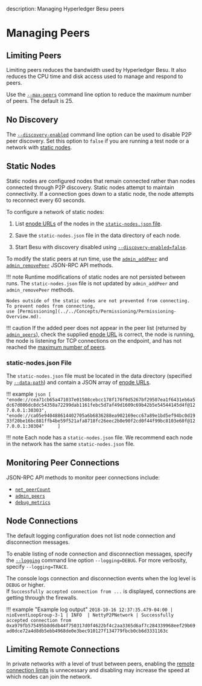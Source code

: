 description: Managing Hyperledger Besu peers 
<!--- END of page meta data -->

# Managing Peers 
 
## Limiting Peers

Limiting peers reduces the bandwidth used by Hyperledger Besu. It also reduces the CPU time and disk access 
used to manage and respond to peers.  
 
Use the [`--max-peers`](../../Reference/CLI/CLI-Syntax.md#max-peers) command line option to reduce 
the maximum number of peers. The default is 25.

## No Discovery

The [`--discovery-enabled`](../../Reference/CLI/CLI-Syntax.md#discovery-enabled) command line option 
can be used to disable P2P peer discovery.
Set this option to `false` if you are running a test node or a network with [static nodes](#static-nodes).

## Static Nodes

Static nodes are configured nodes that remain connected rather than nodes connected through P2P discovery. 
Static nodes attempt to maintain connectivity. If a connection goes down to a static node, 
the node attempts to reconnect every 60 seconds.

To configure a network of static nodes: 

1. List [enode URLs](../../Concepts/Node-Keys.md#enode-url) of the nodes in the [`static-nodes.json` file](#static-nodesjson-file).

1. Save the `static-nodes.json` file in the data directory of each node. 

1. Start Besu with discovery disabled using [`--discovery-enabled=false`](../../Reference/CLI/CLI-Syntax.md#discovery-enabled).   

To modify the static peers at run time, use the [`admin_addPeer`](../../Reference/API-Methods.md#admin_addpeer) 
and [`admin_removePeer`](../../Reference/API-Methods.md#admin_removepeer) JSON-RPC API methods. 

!!! note
    Runtime modifications of static nodes are not persisted between runs. The `static-nodes.json` file
    is not updated by `admin_addPeer` and `admin_removePeer` methods. 
    
    Nodes outside of the static nodes are not prevented from connecting.  To prevent nodes from connecting,
    use [Permissioning](../../Concepts/Permissioning/Permissioning-Overview.md). 
    
!!! caution 
    If the added peer does not appear in the peer list (returned by [`admin_peers`](../../Reference/API-Methods.md#admin_peers)),
    check the supplied [enode URL](../../Concepts/Node-Keys.md#enode-url) is correct, the node is running, the node is listening for 
    TCP connections on the endpoint, and has not reached the [maximum number of peers](#limiting-peers).
    
### static-nodes.json File

The `static-nodes.json` file must be located in the data directory (specified by [`--data-path`](../../Reference/CLI/CLI-Syntax.md#data-path))
and contain a JSON array of [enode URLs](../../Concepts/Node-Keys.md#enode-url).

!!! example 
    ```json
    [
    "enode://cea71cb65a471037e01508cebcc178f176f9d5267bf29507ea1f6431eb6a5dc67d086dc8dc54358a72299dab1161febc5d7af49d1609c69b42b5e54544145d4f@127.0.0.1:30303",
    "enode://ca05e940488614402705a6b6836288ea902169ecc67a89e1bd5ef94bc0d1933f20be16bc881ffb4be59f521afa8718fc26eec2b0e90f2cd0f44f99bc8103e60f@127.0.0.1:30304"    
    ]
    ``` 

!!! note
    Each node has a `static-nodes.json` file. We recommend each node in the network has the same `static-nodes.json` file. 

## Monitoring Peer Connections

JSON-RPC API methods to monitor peer connections include: 

* [`net_peerCount`](../../Reference/API-Methods.md#net_peercount)
* [`admin_peers`](../../Reference/API-Methods.md#admin_peers)
* [`debug_metrics`](../../Reference/API-Methods.md#debug_metrics)

## Node Connections

The default logging configuration does not list node connection and disconnection messages.  

To enable listing of node connection and disconnection messages, specify the 
[`--logging`](../../Reference/CLI/CLI-Syntax.md#logging) command line option `--logging=DEBUG`.
For more verbosity, specify `--logging=TRACE`.  

The console logs connection and disconnection events when the log level is `DEBUG` or higher.  
If `Successfully accepted connection from ...` is displayed, connections are getting through the firewalls. 

!!! example "Example log output"
    `2018-10-16 12:37:35.479-04:00 | nioEventLoopGroup-3-1 | INFO  | NettyP2PNetwork | Successfully accepted connection from 0xa979fb575495b8d6db44f750317d0f4622bf4c2aa3365d6af7c284339968eef29b69ad0dce72a4d8db5ebb4968de0e3bec910127f134779fbcb0cb6d3331163c`

## Limiting Remote Connections 

In private networks with a level of trust between peers, enabling the [remote connection limits](../../Reference/CLI/CLI-Syntax.md#remote-connections-limit-enabled)
is unnecessary and disabling may increase the speed at which nodes can join the network.

